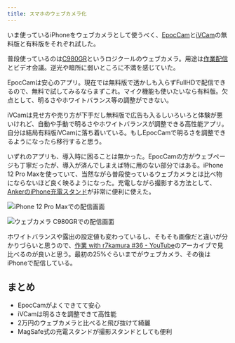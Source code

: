 ```yaml
---
title: スマホのウェブカメラ化
---
```

いま使っているiPhoneをウェブカメラとして使うべく、[EpocCam](https://www.elgato.com/ja/epoccam)と[iVCam](https://www.e2esoft.com/ivcam/)の無料版と有料版をそれぞれ試した。

普段使っているのは[C980GR](https://r7kamura.com/articles/2020-09-23-web-camera)というロジクールのウェブカメラ。用途は[作業配信](https://www.youtube.com/c/r7kamura)とビデオ会議。逆光や暗所に弱いところに不満を感じていた。

EpocCamは安心のアプリ。現在では無料版で透かしも入らずFullHDで配信できるので、無料で試してみるならまずこれ。マイク機能も使いたいなら有料版。欠点として、明るさやホワイトバランス等の調整ができない。

iVCamは見せ方や売り方が下手だし無料版で広告も入るしいろいろと体験が悪いけれど、自動や手動で明るさやホワイトバランスが調整できる高性能アプリ。自分は結局有料版iVCamに落ち着いている。もしEpocCamで明るさを調整できるようになったら移行すると思う。

いずれのアプリも、導入時に困ることは無かった。EpocCamの方がウェブページも丁寧だったが、導入が済んでしまえば特に用のない部分ではある。iPhone 12 Pro Maxを使っていて、当然ながら普段使っているウェブカメラとは比べ物にならないほど良く映るようになった。充電しながら撮影する方法として、[AnkerのiPhone充電スタンド](https://r7kamura.com/articles/2021-09-06-anker-iphone-stand)が非常に便利に使えた。

![](https://lh3.googleusercontent.com/docs/ADP-6oEgRh6O-IU47lt81T48Twn55fmCqxDX0lzenBkHX92mBGT8S-RH5YWyEIh8juK5Xqf7wBARX20L2L1i6R2hjY4gMPJqn4EbwfJOF4fsaL0zel14-7Dkw-L4RT3cOOkimuT4obFaLrzFXCxIrEmtP_cEPw-llpSnYfkuTZYQ0sIVtRfxEYKUv80yzKV3KwurpcGVoV5eJstzHhzorrkDVYEb9-g0zSWPbk3Q99-j7O84QIPgC7HNA3dp0_sLQZvzQqVasp_GEUxIEy4CpaQ1ivP_UN4Qwu6N-HHWdUk_d3Q1JtXLTHlRxfQQJn0dyQHPv84jbkd7EciJ4qwkebPSbXS-hdte51M1zOYOFRMl5zScgWIEKYPNAOJlAWGOEEerzW-ifWyDicOih1IEg0MK6zUDMruVcZfw59lpjuw7Ssltwqb7ahkTA_CPBP-ldiLI5BhFXYto8lEJLG18WPiR1kCcVDSqSWYHT2msAJrA44-vBy2S7IEhKljXsHN9Kb2rfmImuN1BrcvVzjt1gkeHf41YiL0l2J4H7HBO5N4U9tRlNE8bxlbFMOSat6b-dZE7NrHVTPXtcQfCRDgfRknMJ_ZuG5BmSMgoXWu5qL-7YFKua9lU9gIFwekkdnTtHwthnA0pTdP6wLJyTJaCtCSXCaKMsWn3j8V3JMnIPJ948IHcAzOKo4_xAYF-IsjXSaDRaxmDOeE8DnErH1FLV209TyJ9lAu9gtP9F0YQM_V_7vEfqV_nsphftlqToaTu5oXn1iCpttvCBsZvIjC6FsjM-glSJdfv4RSV-54S2iXzhAwkV0ZIueDRKjPttZFOfiC_8nBsjJrQW_xMfVU60wL_XiXwIP1dg9SdRJ4_0TEc11IgGJJyPmCfxvPy96L691X3jDJD5Q2rFMZeyNbW1WdocfKGWcbi-NLEFy0kMFengm-6D5mu0qnuiZcze0S-X52Jwwnrm8tz0YYi3_5CkUTjgpUyW_YURhNODrc-aThUZ9E9by0LxKsWF5M9LzFtUBO0CNUJ2oPhefSDsArNWwe3TiQvSR8g5BJO1wEHwLj4MMAP2f25Zvsfhgn_QAi7Oyq3MQsp24D3CbCKZcFurAyqt-k4QBdKLImLWjZ3tZesjjR1GugrC7YUazPlcOXLgXxkjDDzZNMbW-SWmMQpNTIahNg1zgWW6nghD4qKmq_lhOf0UqhT1Ju-oq1DOwcBfBWavru2hK5PcV4yS0pcPQxMJNcJ-_banJefOIXl6Z7lHGYnFCXG "iPhone 12 Pro Maxでの配信画面")

![](https://lh3.googleusercontent.com/docs/ADP-6oHL8B22nTaV-wCLn5mtX1BV349qwgJlpZmyLfU2270dtR4oN7SBCWzPn-Q1dLdjIylZodrW3nERS8xmawiS7Yfa3uBBe46JPlgGxd16cVf-AqhZpWQsry3pcjlvJo-S-OfbFxGF4yqAhaF_9N5MCut8yYtd7pjADdGmUwJUIjZAjahZt0RxQn7R0HnCYVWIVrGwizGamShKSg2nVxHuF688ePCnB02d2xQriyUR1Hb18aRKBn1XNN1q3YGGV-rJ7Dex9tveEyiODr-IPj34DSgcI_1vxJQDF-tby2tnaWyVCR-Yk9mwbbyiS07vBe3G_hvh02IiaUd3QxzjnH22v3FtGyEGEBNESGYzjsgXLOSG46zX54QXwbWySFEGkd_-xUSPLrTyQg-9IU6xJFw-tGei5BA_3wMaQ0ODuh-EZLRYzBw9d7Uq_MAPZfDh9rOcqsFphIIuAxTGqaFDJ9jT4k_AVQEvuPiZDg4u_B8Z7pCG6W-tIMYk5gHXQicEuJRj2Jf81y3HgSQygeg5oXUixoU5Q0JV9vN9marMzMO8cqLdA8LS9lwAaIZoutMcNcRnFur28E6QbCveTQiISGrQfwH2qc4yyGSRFhYgSynDjVe0i-RpL9yLZxmZkWiYsyGN07N_0kE8L_zlIan4WMq_2Zpc7DOO0EEm-URLuJXyDBRyIplenS7ZiFJmwWFb_R96vX7biAcF_Z3vib07_nn6PKRJmcGO0kvafNISGDrsHWKJQmrPeqMTgXGYe9C7W8Yhyk8RINLtVxy9hkt4oPrtlf_1pUpTKyYdw3M6cepFo4J3ntnm_5mtPVP_WqK0EpN7slCmoj9pRJ8npudLCs4BwSU2BUIJRe0LxPOSX2XcofOfo7k74KLRxUh_pgbiqEf9COL-KHOuLQGWS-RaM87nDDiUhBJ_NHN7koLGdqvyWhFqTZ5rR_GpL4KWApJTm8Khg3pYzxrNrTwPsdy7RfmapZGV4dPWpcEK_FDWNV95mF7gMiL2e1CZKPaoB_-Obdi1HObPtLmPiucR4SYA4Sy6I3nCa1PHQ9mXZAsxDP-KMenEZTK8daASqpm3HtkgKATrwfgJpqwnttcaiFafbCMTF3NxGDLlb4hGlozL8MdoSM-Y3joCe1_6nj2O7Wntd8N5l02vk2UD-GbMLXjUjx1xxoEyr4P8rMpjOhUFNplzFWtmJNp1NQmek8Sh62Chxu1VJNWTrOxtyL_4diuGlWSG4nIGXo6AFgLC6Exqs0_5t7MaSPSa "ウェブカメラ C980GRでの配信画面")

ホワイトバランスや露出の設定値も変わっているし、そもそも画像だと違いが分かりづらいと思うので、[作業 with r7kamura #36 - YouTube](https://www.youtube.com/watch?v=Nmf0NRTqbyw)のアーカイブで見比べるのが良いと思う。最初の25%ぐらいまでがウェブカメラ、その後はiPhoneで配信している。

まとめ
---

*   EpocCamがよくできてて安心
*   iVCamは明るさを調整できて高性能
*   2万円のウェブカメラと比べると飛び抜けて綺麗
*   MagSafe式の充電スタンドが撮影スタンドとしても便利
